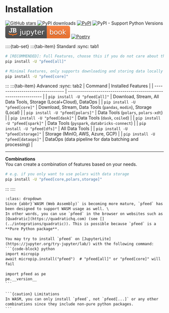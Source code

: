# Installation

![GitHub stars](https://img.shields.io/github/stars/PFund-Software-Ltd/pfeed?style=social)
![PyPI downloads](https://img.shields.io/pypi/dm/pfeed)
[![PyPI](https://img.shields.io/pypi/v/pfeed.svg)](https://pypi.org/project/pfeed)
![PyPI - Support Python Versions](https://img.shields.io/pypi/pyversions/pfeed)
[![Jupyter Book Badge](https://raw.githubusercontent.com/PFund-Software-Ltd/pfeed/main/docs/images/jupyterbook.svg)](https://jupyterbook.org)
[![Poetry](https://img.shields.io/endpoint?url=https://python-poetry.org/badge/v0.json)](https://python-poetry.org/)


::::{tab-set}
:::{tab-item} Standard
:sync: tab1
```bash
# [RECOMMENDED]: Full Features, choose this if you do not care about the package size
pip install -U "pfeed[all]"
```
```bash
# Minimal Features, only supports downloading and storing data locally
pip install -U "pfeed[core]"
```

:::
:::{tab-item} Advanced
:sync: tab2
| Command                           | Installed Features                                                |
| --------------------------------- | ----------------------------------------------------------------- |
| `pip install -U "pfeed[all]"`     | Download, Stream, All Data Tools, Storage (Local+Cloud), DataOps  |
| `pip install -U "pfeed[core]"`    | Download, Stream, Data Tools (`pandas`, `modin`), Storage (Local) |
| `pip install -U "pfeed[polars]"`  | Data Tools (`polars`, `polars-xdt`)                               |
| `pip install -U "pfeed[dask]"`    | Data Tools (`dask`, `coiled`)                                     |
| `pip install -U "pfeed[spark]"`   | Data Tools (`pyspark`, `databricks-connect`)                      |
| `pip install -U "pfeed[dfs]"`     | All Data Tools                                                    |
| `pip install -U "pfeed[storage]"` | Storage (MinIO, AWS, Azure, GCP)                                  |
| `pip install -U "pfeed[dataops]"` | DataOps (data pipeline for data batching and processing)          |

---

**Combinations** \
You can create a combination of features based on your needs.
```bash
# e.g. if you only want to use polars with data storage
pip install -U "pfeed[core,polars,storage]"
```
:::
::::


````{important} WASM Usage
:class: dropdown
Since {abbr}`WASM (Web Assembly)` is becoming more mature, `pfeed` has been designed to support WASM usage as well. \
In other words, you can use `pfeed` in the browser on websites such as [Quadratic](https://quadratichq.com) (see [](../integrations/quadratic)). This is possible because `pfeed` is a **Pure Python package**.

You may try to install `pfeed` on [JupyterLite](https://jupyter.org/try-jupyter/lab/) with the following command:
```{code-block} python
import micropip
await micropip.install("pfeed")  # "pfeed[all]" or "pfeed[core]" will fail

import pfeed as pe
pe.__version__
```

```{caution} Limitations
In WASM, you can only install `pfeed`, not `pfeed[...]` or any other combinations since they include non-pure python packages.
```

````